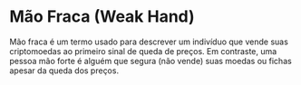 # Mão Fraca (Weak Hand)

Mão fraca é um termo usado para descrever um indivíduo que vende suas criptomoedas ao primeiro sinal de queda de preços. Em contraste, uma pessoa mão forte é alguém que segura (não vende) suas moedas ou fichas apesar da queda dos preços.
